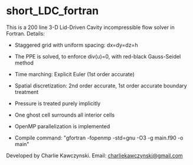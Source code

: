 # short_LDC_fortran
This is a 200 line 3-D Lid-Driven Cavity incompressible flow solver in Fortran.
Details:

- Staggered grid with uniform spacing: dx=dy=dz=h

- The PPE is solved, to enforce div(u)=0, with red-black Gauss-Seidel method

- Time marching: Explicit Euler (1st order accurate)

- Spatial discretization: 2nd order accurate, 1st order accurate boundary treatment

- Pressure is treated purely implicitly

- One ghost cell surrounds all interior cells

- OpenMP parallelization is implemented

- Compile command: "gfortran -fopenmp -std=gnu -O3 -g main.f90 -o main"

Developed by Charlie Kawczynski. Email: charliekawczynski@gmail.com
